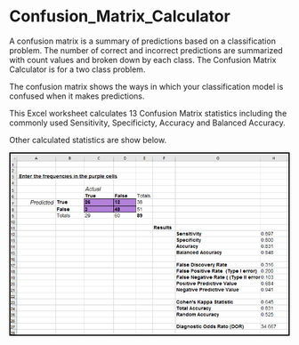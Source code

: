 # Confusion_Matrix_Calculator

A confusion matrix is a summary of predictions based on a classification problem.  The number of correct and incorrect predictions are summarized with count values and broken down by each class.  The Confusion Matrix Calculator is for a two class problem.

The confusion matrix shows the ways in which your classification model is confused when it makes predictions.  

This Excel worksheet calculates 13 Confusion Matrix statistics including the commonly used Sensitivity, Specificicty, Accuracy and Balanced Accuracy.    

Other calculated statistics are show below.

![Confusion Matrix Statistics Calculated](images/Confusion_Matrix_Calculator_Screenshot_01.png)

